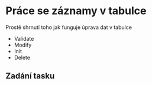 # Práce se záznamy v tabulce

Prostě shrnutí toho jak funguje úprava dat v tabulce

- Validate
- Modify
- Init
- Delete

## Zadání tasku

